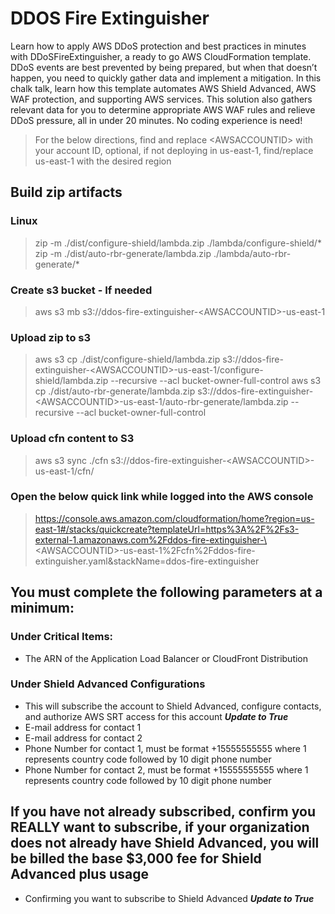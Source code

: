 # DDOS Fire Extinguisher
Learn how to apply AWS DDoS protection and best practices in minutes with DDoSFireExtinguisher, a ready to go AWS CloudFormation template. DDoS events are best prevented by being prepared, but when that doesn’t happen, you need to quickly gather data and implement a mitigation. In this chalk talk, learn how this template automates AWS Shield Advanced, AWS WAF protection, and supporting AWS services. This solution also gathers relevant data for you to determine appropriate AWS WAF rules and relieve DDoS pressure, all in under 20 minutes. No coding experience is need!


> For the below directions, find and replace \<AWSACCOUNTID\> with your account ID, optional, if not deploying in us-east-1, find/replace us-east-1 with the desired region

## Build zip artifacts
### Linux
> zip -m ./dist/configure-shield/lambda.zip ./lambda/configure-shield/*
> zip -m ./dist/auto-rbr-generate/lambda.zip ./lambda/auto-rbr-generate/*

### Create s3 bucket - If needed

> aws s3 mb s3://ddos-fire-extinguisher-\<AWSACCOUNTID\>-us-east-1
### Upload zip to s3
> aws s3 cp ./dist/configure-shield/lambda.zip s3://ddos-fire-extinguisher-\<AWSACCOUNTID\>-us-east-1/configure-shield/lambda.zip --recursive --acl bucket-owner-full-control
> aws s3 cp ./dist/auto-rbr-generate/lambda.zip s3://ddos-fire-extinguisher-\<AWSACCOUNTID\>-us-east-1/auto-rbr-generate/lambda.zip --recursive --acl bucket-owner-full-control

### Upload cfn content to S3

> aws s3 sync ./cfn s3://ddos-fire-extinguisher-\<AWSACCOUNTID\>-us-east-1/cfn/

### Open the below quick link while logged into the AWS console

> https://console.aws.amazon.com/cloudformation/home?region=us-east-1#/stacks/quickcreate?templateUrl=https%3A%2F%2Fs3-external-1.amazonaws.com%2Fddos-fire-extinguisher-\<AWSACCOUNTID\>-us-east-1%2Fcfn%2Fddos-fire-extinguisher.yaml&stackName=ddos-fire-extinguisher

## You must complete the following parameters at a minimum:
### Under Critical Items:
- The ARN of the Application Load Balancer or CloudFront Distribution

### Under Shield Advanced Configurations

- This will subscribe the account to Shield Advanced, configure contacts, and authorize AWS SRT access for this account ***Update to True***
- E-mail address for contact 1
- E-mail address for contact 2
- Phone Number for contact 1, must be format +15555555555 where 1 represents country code followed by 10 digit phone number
- Phone Number for contact 2, must be format +15555555555 where 1 represents country code followed by 10 digit phone number

## If you have not already subscribed, confirm you REALLY want to subscribe, if your organization does not already have Shield Advanced, you will be billed the base $3,000 fee for Shield Advanced plus usage 
- Confirming you want to subscribe to Shield Advanced ***Update to True***
